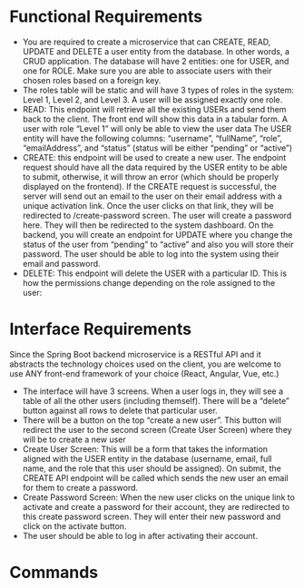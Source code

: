 
# Functional Requirements

* You are required to create a microservice that can CREATE, READ, UPDATE and DELETE a user entity from the database. In other words, a CRUD application.
The database will have 2 entities: one for USER, and one for ROLE. Make sure you are able to associate users with their chosen roles based on a foreign key.
* The roles table will be static and will have 3 types of roles in the system: Level 1, Level 2, and Level 3.
A user will be assigned exactly one role.
* READ: This endpoint will retrieve all the existing USERs and send them back to the client. The front end will show this data in a tabular form.
A user with role “Level 1” will only be able to view the user data
The USER entity will have the following columns: “username”, “fullName”, “role”, “emailAddress”, and “status” (status will be either “pending” or “active”)
* CREATE: this endpoint will be used to create a new user. The endpoint request should have all the data required by the USER entity to be able to submit, otherwise, it will throw an error (which should be properly displayed on the frontend).
If the CREATE request is successful, the server will send out an email to the user on their email address with a unique activation link.
Once the user clicks on that link, they will be redirected to <your application url>/create-password screen.
The user will create a password here. They will then be redirected to the system dashboard. On the backend, you will create an endpoint for UPDATE where you change the status of the user from “pending” to “active” and also you will store their password.
The user should be able to log into the system using their email and password.
* DELETE: This endpoint will delete the USER with a particular ID.
This is how the permissions change depending on the role assigned to the user:

Interface Requirements
======================

Since the Spring Boot backend microservice is a RESTful API and it abstracts the technology choices used on the client, you are welcome to use ANY front-end framework of your choice (React, Angular, Vue, etc.)
* The interface will have 3 screens. When a user logs in, they will see a table of all the other users (including themself). There will be a “delete” button against all rows to delete that particular user.
* There will be a button on the top “create a new user”. This button will redirect the user to the second screen (Create User Screen) where they will be to create a new user
* Create User Screen: This will be a form that takes the information aligned with the USER entity in the database (username, email, full name, and the role that this user should be assigned). On submit, the CREATE API endpoint will be called which sends the new user an email for them to create a password.
* Create Password Screen: When the new user clicks on the unique link to activate and create a password for their account, they are redirected to this create password screen. They will enter their new password and click on the activate button.
* The user should be able to log in after activating their account.

Commands
========



